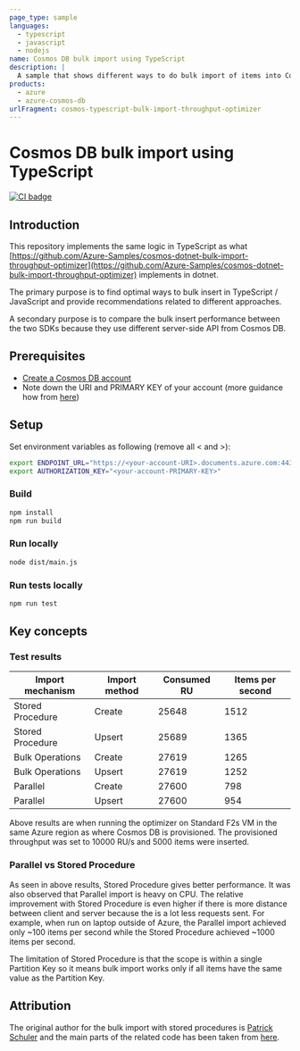 ```yaml
---
page_type: sample
languages:
  - typescript
  - javascript
  - nodejs
name: Cosmos DB bulk import using TypeScript
description: |
  A sample that shows different ways to do bulk import of items into Cosmos DB.
products:
  - azure
  - azure-cosmos-db
urlFragment: cosmos-typescript-bulk-import-throughput-optimizer
---
```


# Cosmos DB bulk import using TypeScript

[![CI badge](https://github.com/Azure-Samples/cosmos-typescript-bulk-import-throughput-optimizer/workflows/CI/badge.svg)](https://github.com/Azure-Samples/cosmos-typescript-bulk-import-throughput-optimizer/actions?query=workflow%3ACI)

## Introduction

This repository implements the same logic in TypeScript as what [https://github.com/Azure-Samples/cosmos-dotnet-bulk-import-throughput-optimizer](https://github.com/Azure-Samples/cosmos-dotnet-bulk-import-throughput-optimizer) implements in dotnet.

The primary purpose is to find optimal ways to bulk insert in TypeScript / JavaScript and provide recommendations related to different approaches.

A secondary purpose is to compare the bulk insert performance between the two SDKs because they use different server-side API from Cosmos DB.

## Prerequisites

- [Create a Cosmos DB account](https://docs.microsoft.com/en-us/azure/cosmos-db/create-cosmosdb-resources-portal)
- Note down the URI and PRIMARY KEY of your account (more guidance how from [here](https://docs.microsoft.com/en-us/azure/cosmos-db/sql-api-nodejs-get-started#Config))

## Setup

Set environment variables as following (remove all < and >):

```bash
export ENDPOINT_URL="https://<your-account-URI>.documents.azure.com:443/"
export AUTHORIZATION_KEY="<your-account-PRIMARY-KEY>"
```

### Build

```bash
npm install
npm run build
```

### Run locally

```bash
node dist/main.js
```

### Run tests locally

```bash
npm run test
```

## Key concepts

### Test results

| Import mechanism | Import method | Consumed RU | Items per second |
| - | - | - | - |
| Stored Procedure | Create | 25648 | 1512 |
| Stored Procedure | Upsert | 25689 | 1365 |
| Bulk Operations | Create | 27619 | 1265 |
| Bulk Operations | Upsert | 27619 | 1252 |
| Parallel | Create | 27600 | 798 |
| Parallel | Upsert | 27600 | 954 |

Above results are when running the optimizer on Standard F2s VM in the same Azure region as where Cosmos DB is provisioned. The provisioned throughput was set to 10000 RU/s and 5000 items were inserted.

### Parallel vs Stored Procedure

As seen in above results, Stored Procedure gives better performance. It was also observed that Parallel import is heavy on CPU. The relative improvement with Stored Procedure is even higher if there is more distance between client and server because the is a lot less requests sent. For example, when run on laptop outside of Azure, the Parallel import achieved only ~100 items per second while the Stored Procedure achieved ~1000 items per second.

The limitation of Stored Procedure is that the scope is within a single Partition Key so it means bulk import works only if all items have the same value as the Partition Key.

## Attribution

The original author for the bulk import with stored procedures is [Patrick Schuler](https://github.com/p-schuler) and the main parts of the related code has been taken from [here](https://github.com/p-schuler/CosmosSamples/tree/427f403e8eb2e195aa6305108d912bde13e7e1ae/nodejs/BulkInsert).
